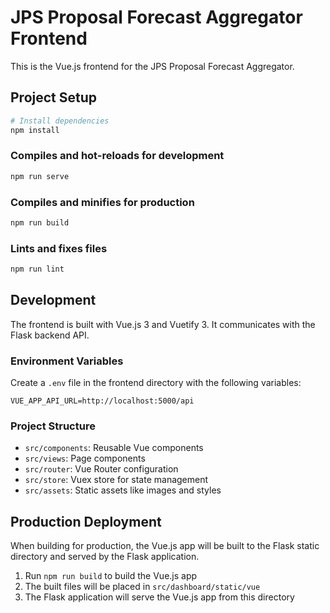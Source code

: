 # JPS Proposal Forecast Aggregator Frontend

This is the Vue.js frontend for the JPS Proposal Forecast Aggregator.

## Project Setup

```bash
# Install dependencies
npm install
```

### Compiles and hot-reloads for development
```bash
npm run serve
```

### Compiles and minifies for production
```bash
npm run build
```

### Lints and fixes files
```bash
npm run lint
```

## Development

The frontend is built with Vue.js 3 and Vuetify 3. It communicates with the Flask backend API.

### Environment Variables

Create a `.env` file in the frontend directory with the following variables:

```
VUE_APP_API_URL=http://localhost:5000/api
```

### Project Structure

- `src/components`: Reusable Vue components
- `src/views`: Page components
- `src/router`: Vue Router configuration
- `src/store`: Vuex store for state management
- `src/assets`: Static assets like images and styles

## Production Deployment

When building for production, the Vue.js app will be built to the Flask static directory and served by the Flask application.

1. Run `npm run build` to build the Vue.js app
2. The built files will be placed in `src/dashboard/static/vue`
3. The Flask application will serve the Vue.js app from this directory 